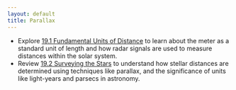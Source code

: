 ```yaml
---
layout: default
title: Parallax
---
```


- Explore [19.1 Fundamental Units of Distance](https://openstax.org/books/astronomy-2e/pages/19-1-fundamental-units-of-distance) to learn about the meter as a standard unit of length and how radar signals are used to measure distances within the solar system.
- Review [19.2 Surveying the Stars](https://openstax.org/books/astronomy-2e/pages/19-2-surveying-the-stars) to understand how stellar distances are determined using techniques like parallax, and the significance of units like light-years and parsecs in astronomy.

